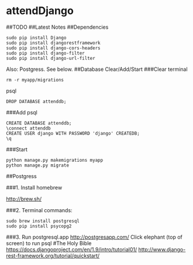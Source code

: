 # attendDjango
##TODO
##Latest Notes
##Dependencies
```
sudo pip install Django
sudo pip install djangorestframework
sudo pip install django-cors-headers
sudo pip install django-filter
sudo pip install django-url-filter
```
Also: Postgress. See below.
##Database Clear/Add/Start
###Clear
terminal
```
rm -r myapp/migrations
```
psql
```
DROP DATABASE attenddb;
```
###Add
psql
```
CREATE DATABASE attenddb;
\connect attenddb
CREATE USER django WITH PASSWORD 'django' CREATEDB;
\q
```
###Start
```
python manage.py makemigrations myapp
python manage.py migrate
```
##Postgress

###1. Install homebrew

http://brew.sh/

###2. Terminal commands:
```
sudo brew install postgresql
sudo pip install psycopg2
```

###3. Run postgresql.app
http://postgresapp.com/
Click elephant (top of screen) to run psql
#The Holy Bible
https://docs.djangoproject.com/en/1.9/intro/tutorial01/
http://www.django-rest-framework.org/tutorial/quickstart/